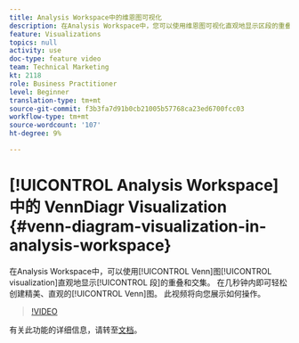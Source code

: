 ```yaml
---
title: Analysis Workspace中的维恩图可视化
description: 在Analysis Workspace中，您可以使用维恩图可视化直观地显示区段的重叠和交叉。 在几秒钟内即可轻松创建精美的、富有洞察力的Venn图。 此视频将向您展示如何操作。
feature: Visualizations
topics: null
activity: use
doc-type: feature video
team: Technical Marketing
kt: 2118
role: Business Practitioner
level: Beginner
translation-type: tm+mt
source-git-commit: f3b3fa7d91b0cb21005b57768ca23ed6700fcc03
workflow-type: tm+mt
source-wordcount: '107'
ht-degree: 9%

---
```



# [!UICONTROL Analysis Workspace] 中的  VennDiagr Visualization  {#venn-diagram-visualization-in-analysis-workspace}

在Analysis Workspace中，可以使用[!UICONTROL Venn]图[!UICONTROL visualization]直观地显示[!UICONTROL 段]的重叠和交集。 在几秒钟内即可轻松创建精美、直观的[!UICONTROL Venn]图。 此视频将向您展示如何操作。

>[!VIDEO](https://video.tv.adobe.com/v/23987/?quality=12)

有关此功能的详细信息，请转至[文档](https://marketing.adobe.com/resources/help/zh_CN/analytics/analysis-workspace/venn.html)。

